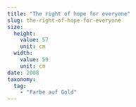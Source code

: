 ```yaml
---
title: "The right of hope for everyone"
slug: the-right-of-hope-for-everyone
size:
  height:
    value: 57
    unit: cm
  width:
    value: 59
    unit: cm
date: 2008
taxonomy:
  tag:
    - "Farbe auf Gold"
---
```

